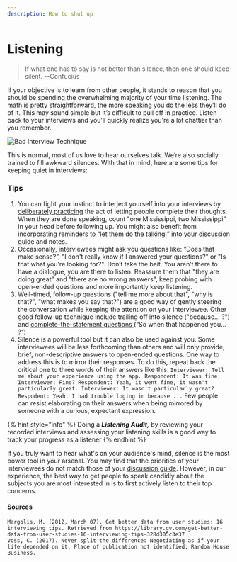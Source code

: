 ```yaml
---
description: How to shut up
---
```


# Listening

> If what one has to say is not better than silence, then one should keep silent. --Confucius

If your objective is to learn from other people, it stands to reason that you should be spending the overwhelming majority of your time listening. The math is pretty straightforward, the more speaking you do the less they’ll do of it. This may sound simple but it’s difficult to pull off in practice. Listen back to your interviews and you’ll quickly realize you're a lot chattier than you remember. 

![Bad Interview Technique](https://lh4.googleusercontent.com/VEtpTS_mzMvymC1HD2s-_xxuJaHiWpBcdSCycOdeXddGXZLFGF_u6kmQKobr32KpRIEEfa4BWkANdOlQ28Gb39wDUYcHLOjH0wOLrCqhTCioZ1_nTKDnoLqmKDdHPhxZsx3Z4mR7)

This is normal, most of us love to hear ourselves talk. We’re also socially trained to fill awkward silences. With that in mind, here are some tips for keeping quiet in interviews:

### Tips

1. You can fight your instinct to interject yourself into your interviews by [deliberately practicing](https://jamesclear.com/deliberate-practice-theory) the act of letting people complete their thoughts. When they are done speaking, count "one Mississippi, two Mississippi” in your head before following up. You might also benefit from incorporating reminders to “let them do the talking!” into your discussion guide and notes. 
2. Occasionally, interviewees might ask you questions like: “Does that make sense?”, "I don't really know if I answered your questions?" or "Is that what you're looking for?". Don’t take the bait. You aren’t there to have a dialogue, you are there to listen. Reassure them that "they are doing great" and "there are no wrong answers", keep probing with open-ended questions and more importantly keep listening. 
3. Well-timed, follow-up questions \("tell me more about that", "why is that?", "what makes you say that?"\) are a good way of gently steering the conversation while keeping the attention on your interviewee. Other good follow-up technique include trailing off into silence \("because... ?"\) and [complete-the-statement questions ](https://library.gv.com/get-better-data-from-user-studies-16-interviewing-tips-328d305c3e37)\(“So when that happened you... ?“\)  
4. Silence is a powerful tool but it can also be used against you. Some interviewees will be less forthcoming than others and will only provide, brief, non-descriptive answers to open-ended questions. One way to address this is to mirror their responses. To do this, repeat back the critical one to three words of their answers like this:   `Interviewer: Tell me about your experience using the app. Respondent: It was fine. Interviewer: Fine? Respondent: Yeah, it went fine, it wasn't particularly great. Interviewer: It wasn't particularly great? Respodent: Yeah, I had trouble loging in because ...`   Few people can resist elaborating on their answers when being mirrored by someone with a curious, expectant expression. 

{% hint style="info" %}
Doing a _**Listening Audit,**_ by reviewing your recorded interviews and assessing your listening skills is a good way to track your progress as a listener
{% endhint %}

If you truly want to hear what's on your audience's mind, silence is the most power tool in your arsenal. You may find that the priorities of your interviewees do not match those of your [discussion guide](in-depth-interviews.md#prep-materials-discussion-guide). However, in our experience, the best way to get people to speak candidly about the subjects you are most interested in is to first actively listen to their top concerns.

#### Sources

```text
Margolis, M. (2012, March 07). Get better data from user studies: 16 interviewing tips. Retrieved from https://library.gv.com/get-better-data-from-user-studies-16-interviewing-tips-328d305c3e37
Voss, C. (2017). Never split the difference: Negotiating as if your life depended on it. Place of publication not identified: Random House Business.
```


